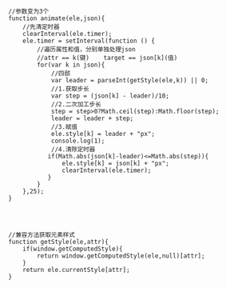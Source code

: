         //参数变为3个
        function animate(ele,json){
            //先清定时器
            clearInterval(ele.timer);
            ele.timer = setInterval(function () {
                //遍历属性和值，分别单独处理json
                //attr == k(键)    target == json[k](值)
                for(var k in json){
                    //四部
                    var leader = parseInt(getStyle(ele,k)) || 0;
                    //1.获取步长
                    var step = (json[k] - leader)/10;
                    //2.二次加工步长
                    step = step>0?Math.ceil(step):Math.floor(step);
                    leader = leader + step;
                    //3.赋值
                    ele.style[k] = leader + "px";
                    console.log(1);
                    //4.清除定时器
                   if(Math.abs(json[k]-leader)<=Math.abs(step)){
                       ele.style[k] = json[k] + "px";
                       clearInterval(ele.timer);
                   }
                }
            },25);
        }




        //兼容方法获取元素样式
        function getStyle(ele,attr){
            if(window.getComputedStyle){
                return window.getComputedStyle(ele,null)[attr];
            }
            return ele.currentStyle[attr];
        }